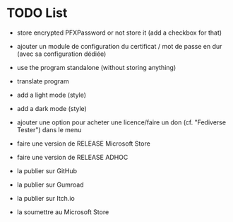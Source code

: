 # TODO List

* store encrypted PFXPassword or not store it (add a checkbox for that)
* ajouter un module de configuration du certificat / mot de passe en dur (avec sa configuration dédiée)

* use the program standalone (without storing anything)

* translate program

* add a light mode (style)
* add a dark mode (style)

* ajouter une option pour acheter une licence/faire un don (cf. "Fediverse Tester") dans le menu

* faire une version de RELEASE Microsoft Store
* faire une version de RELEASE ADHOC
* la publier sur GitHub
* la publier sur Gumroad
* la publier sur Itch.io
* la soumettre au Microsoft Store
